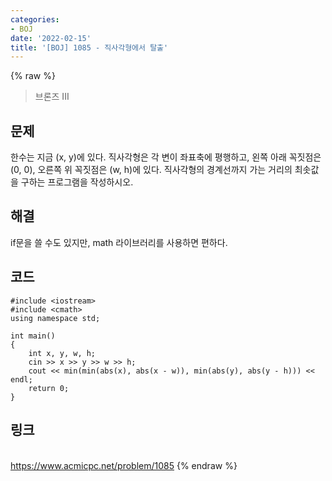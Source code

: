 ```yaml
---
categories:
- BOJ
date: '2022-02-15'
title: '[BOJ] 1085 - 직사각형에서 탈출'
---
```


{% raw %}
>브론즈 III

## 문제
한수는 지금 (x, y)에 있다. 직사각형은 각 변이 좌표축에 평행하고, 왼쪽 아래 꼭짓점은 (0, 0), 오른쪽 위 꼭짓점은 (w, h)에 있다. 직사각형의 경계선까지 가는 거리의 최솟값을 구하는 프로그램을 작성하시오.

##  해결
if문을 쓸 수도 있지만, math 라이브러리를 사용하면 편하다.

## 코드
```
#include <iostream>
#include <cmath>
using namespace std;

int main()
{
	int x, y, w, h;
	cin >> x >> y >> w >> h;
	cout << min(min(abs(x), abs(x - w)), min(abs(y), abs(y - h))) << endl;
	return 0;
}
```

## 링크
<br>https://www.acmicpc.net/problem/1085
{% endraw %}